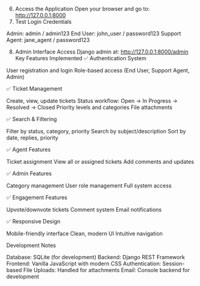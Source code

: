6. Access the Application
Open your browser and go to: http://127.0.0.1:8000
7. Test Login Credentials

Admin: admin / admin123
End User: john_user / password123
Support Agent: jane_agent / password123

8. Admin Interface
Access Django admin at: http://127.0.0.1:8000/admin
Key Features Implemented
✅ Authentication System

User registration and login
Role-based access (End User, Support Agent, Admin)

✅ Ticket Management

Create, view, update tickets
Status workflow: Open → In Progress → Resolved → Closed
Priority levels and categories
File attachments

✅ Search & Filtering

Filter by status, category, priority
Search by subject/description
Sort by date, replies, priority

✅ Agent Features

Ticket assignment
View all or assigned tickets
Add comments and updates

✅ Admin Features

Category management
User role management
Full system access

✅ Engagement Features

Upvote/downvote tickets
Comment system
Email notifications

✅ Responsive Design

Mobile-friendly interface
Clean, modern UI
Intuitive navigation

Development Notes

Database: SQLite (for development)
Backend: Django REST Framework
Frontend: Vanilla JavaScript with modern CSS
Authentication: Session-based
File Uploads: Handled for attachments
Email: Console backend for development
